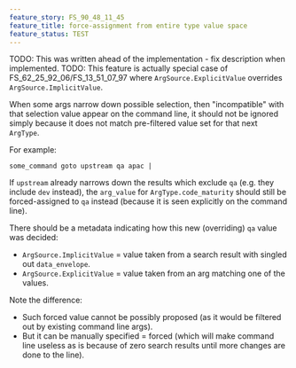 ```yaml
---
feature_story: FS_90_48_11_45
feature_title: force-assignment from entire type value space
feature_status: TEST
---
```


TODO: This was written ahead of the implementation - fix description when implemented.
TODO: This feature is actually special case of FS_62_25_92_06/FS_13_51_07_97 where `ArgSource.ExplicitValue` overrides `ArgSource.ImplicitValue`.

When some args narrow down possible selection,
then "incompatible" with that selection value appear on the command line,
it should not be ignored simply because it does not match pre-filtered value set for that next `ArgType`.

For example:

```
some_command goto upstream qa apac |
```

If `upstream` already narrows down the results which exclude `qa`
(e.g. they include `dev` instead), the `arg_value` for `ArgType.code_maturity`
should still be forced-assigned to `qa` instead (because it is seen explicitly on the command line).

There should be a metadata indicating how this new (overriding) `qa` value was decided:
*   `ArgSource.ImplicitValue` = value taken from a search result with singled out `data_envelope`.
*   `ArgSource.ExplicitValue` = value taken from an arg matching one of the values.

Note the difference:
*   Such forced value cannot be possibly proposed
    (as it would be filtered out by existing command line args).
*   But it can be manually specified = forced
    (which will make command line useless as is because of zero search results until more changes are done to the line).
